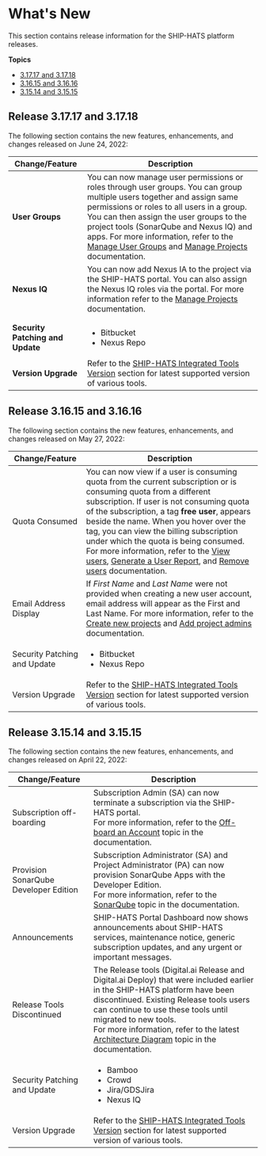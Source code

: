 # What's New

This section contains release information for the SHIP-HATS platform releases.  

**Topics**
- [3.17.17 and 3.17.18](#release-31717-and-31718)
- [3.16.15 and 3.16.16](#release-31615-and-31616)
- [3.15.14 and 3.15.15](#release-31514-and-31515)

## Release 3.17.17 and 3.17.18

The following section contains the new features, enhancements, and changes released on June 24, 2022:

| Change/Feature |Description|
|---|---|
|**User Groups**|You can now manage user permissions or roles through user groups. You can group multiple users together and assign same permissions or roles to all users in a group. You can then assign the user groups to the project tools (SonarQube and Nexus IQ) and apps. For more information, refer to the [Manage User Groups](manage-user-groups) and [Manage Projects](manage-projects) documentation.|
|**Nexus IQ**|You can now add Nexus IA to the project via the SHIP-HATS portal. You can also assign the Nexus IQ roles via the portal. For more information refer to the [Manage Projects](manage-projects) documentation. |  
|||
|**Security Patching and Update**|<ul><li>Bitbucket</li><li>Nexus Repo</li></ul>|  
|**Version Upgrade**|Refer to the [SHIP-HATS Integrated Tools Version](https://docs.developer.tech.gov.sg/docs/ship-hats-documentation/#/ship-hats-integrated-tools-version) section for latest supported version of various tools.|

## Release 3.16.15 and 3.16.16

The following section contains the new features, enhancements, and changes released on May 27, 2022:

| Change/Feature |Description|
|---|---|
|Quota Consumed|You can now view if a user is consuming quota from the current subscription or is consuming quota from a different subscription. If user is not consuming quota of the subscription, a tag **free user**, appears beside the name. When you hover over the tag, you can view the billing subscription under which the quota is being consumed. For more information, refer to the [View users](https://docs.developer.tech.gov.sg/docs/ship-hats-documentation/#/manage-users?id=view-users), [Generate a User Report](https://docs.developer.tech.gov.sg/docs/ship-hats-documentation/#/manage-users?id=generate-a-user-report), and [Remove users](https://docs.developer.tech.gov.sg/docs/ship-hats-documentation/#/manage-users?id=remove-users) documentation. 
|Email Address Display|If *First Name* and *Last Name* were not provided when creating a new user account, email address will appear as the First and Last Name. For more information, refer to the [Create new projects](https://docs.developer.tech.gov.sg/docs/ship-hats-documentation/#/manage-projects?id=create-new-projects) and [Add project admins](https://docs.developer.tech.gov.sg/docs/ship-hats-documentation/#/manage-projects?id=add-project-admins) documentation.|  
|Security Patching and Update|<ul><li>Bitbucket</li><li>Nexus Repo</li></ul>|  
|Version Upgrade|Refer to the [SHIP-HATS Integrated Tools Version](https://docs.developer.tech.gov.sg/docs/ship-hats-documentation/#/ship-hats-integrated-tools-version) section for latest supported version of various tools.

<!--<b>Release 3.16.16</b><ul><li>Bamboo - 8.2.3</li><li>Confluence - 7.17.2 (incl security patch)</li><li>Crowd - 4.4.1 (incl security patch)</li><li>Jira/GDSJira ver 8.21.1 (incl security patch)</li><li>Nexus IQ ver 137 (incl security patch)</li><li>OpenVPN ver 2.10.2</li><li>Synchrony ver 7.17.2</li></ul><b>Release 3.16.15</b><ul><li>Thinking HATS version 2.14.0</li><li>HATS Onboarding Version 1.16.0</li><li>SCC Roles version 1.15.0</li></ul>|-->

## Release 3.15.14 and 3.15.15

The following section contains the new features, enhancements, and changes released on April 22, 2022:

| Change/Feature |Description|
|---|---|
|Subscription off-boarding | Subscription Admin (SA) can now terminate a subscription via the SHIP-HATS portal. <br>For more information, refer to the [Off-board an Account](https://docs.developer.tech.gov.sg/docs/ship-hats-documentation/#/manage-account?id=off-board-an-account) topic in the documentation.|
|Provision SonarQube Developer Edition|Subscription Administrator (SA) and Project Administrator (PA) can now provision SonarQube Apps with the Developer Edition. <br>For more information, refer to the [SonarQube](https://docs.developer.tech.gov.sg/docs/ship-hats-documentation/#/hats-sonarqube-overview) topic in the documentation.|
| Announcements | SHIP-HATS Portal Dashboard now shows announcements about SHIP-HATS services, maintenance notice, generic subscription updates, and any urgent or important messages. |
|Release Tools Discontinued | The Release tools (Digital.ai Release and Digital.ai Deploy) that were included earlier in the SHIP-HATS platform have been discontinued. Existing Release tools users can continue to use these tools until migrated to new tools.<br> For more information, refer to the latest [Architecture Diagram](https://docs.developer.tech.gov.sg/docs/ship-hats-documentation/#/architecture-diagram) topic in the documentation.
|Security Patching and Update|<ul><li>Bamboo</li><li>Crowd</li><li>Jira/GDSJira</li><li>Nexus IQ</li></ul>|  
|Version Upgrade|Refer to the [SHIP-HATS Integrated Tools Version](https://docs.developer.tech.gov.sg/docs/ship-hats-documentation/#/ship-hats-integrated-tools-version) section for latest supported version of various tools.